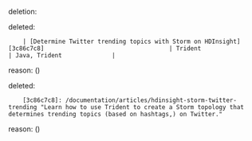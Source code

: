 deletion:

deleted:

		| [Determine Twitter trending topics with Storm on HDInsight][3c86c7c8]                                   | Trident                                              | Java, Trident              |

reason: ()

deleted:

		[3c86c7c8]: /documentation/articles/hdinsight-storm-twitter-trending "Learn how to use Trident to create a Storm topology that determines trending topics (based on hashtags,) on Twitter."

reason: ()

